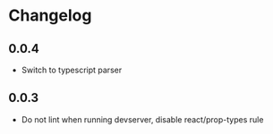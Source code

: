# Changelog

## 0.0.4

- Switch to typescript parser

## 0.0.3

- Do not lint when running devserver, disable react/prop-types rule
